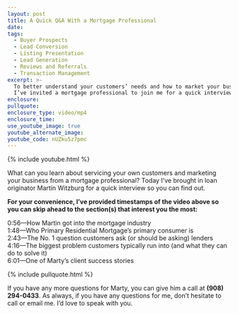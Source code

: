 ```yaml
---
layout: post
title: A Quick Q&A With a Mortgage Professional
date:
tags:
  - Buyer Prospects
  - Lead Conversion
  - Listing Presentation
  - Lead Generation
  - Reviews and Referrals
  - Transaction Management
excerpt: >-
  To better understand your customers’ needs and how to market your business,
  I’ve invited a mortgage professional to join me for a quick interview.
enclosure:
pullquote:
enclosure_type: video/mp4
enclosure_time:
use_youtube_image: true
youtube_alternate_image:
youtube_code: nUZku5z7pmc
---
```


{% include youtube.html %}

What can you learn about servicing your own customers and marketing your business from a mortgage professional? Today I’ve brought in loan originator Martin Witzburg for a quick interview so you can find out.&nbsp;

**For your convenience, I’ve provided timestamps of the video above so you can skip ahead to the section(s) that interest you the most:&nbsp;**

0:56—How Martin got into the mortgage industry<br>1:48—Who Primary Residential Mortgage’s primary consumer is&nbsp;<br>2:43—The No. 1 question customers ask (or should be asking) lenders<br>4:16—The biggest problem customers typically run into (and what they can do to solve it)<br>6:01—One of Marty’s client success stories&nbsp;

{% include pullquote.html %}

If you have any more questions for Marty, you can give him a call at **(908) 294-0433**. As always, if you have any questions for me, don’t hesitate to call or email me. I’d love to speak with you.